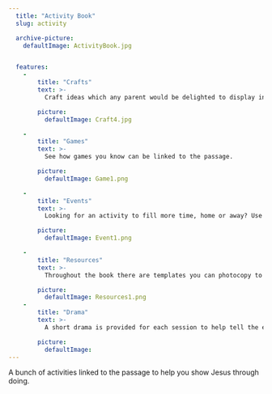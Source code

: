 ```yaml
---
  title: "Activity Book"
  slug: activity

  archive-picture:
    defaultImage: ActivityBook.jpg


  features:
    -
        title: "Crafts"
        text: >-
          Craft ideas which any parent would be delighted to display in their home. Each craft comes with options to make them cheaper, simpler, or better.

        picture:
          defaultImage: Craft4.jpg

    -
        title: "Games"
        text: >-
          See how games you know can be linked to the passage.

        picture:
          defaultImage: Game1.png

    -
        title: "Events"
        text: >-
          Looking for an activity to fill more time, home or away? Use an event idea that links to the passage.

        picture:
          defaultImage: Event1.png

    -
        title: "Resources"
        text: >-
          Throughout the book there are templates you can photocopy to make preparing the activities faster.

        picture:
          defaultImage: Resources1.png
    -
        title: "Drama"
        text: >-
          A short drama is provided for each session to help tell the events of the story in a funny way.

        picture:
          defaultImage:
---
```

A bunch of activities linked to the passage to help you show Jesus through doing.<!--more-->
